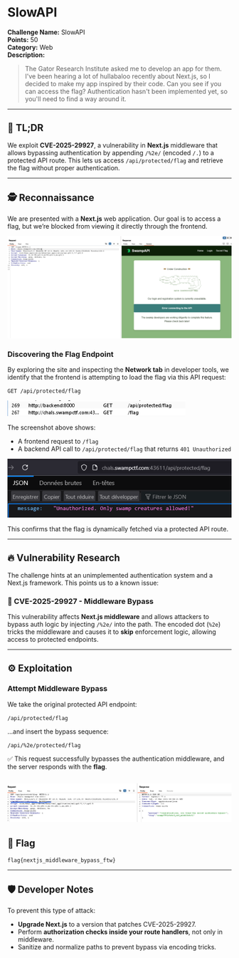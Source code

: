 # SlowAPI

**Challenge Name:** SlowAPI  
**Points:** 50  
**Category:** Web  
**Description:**  
> The Gator Research Institute asked me to develop an app for them. I've been hearing a lot of hullabaloo recently about Next.js, so I decided to make my app inspired by their code. Can you see if you can access the flag? Authentication hasn't been implemented yet, so you'll need to find a way around it.

---

## 🧠 TL;DR

We exploit **CVE-2025-29927**, a vulnerability in **Next.js** middleware that allows bypassing authentication by appending `/%2e/` (encoded `/.`) to a protected API route. This lets us access `/api/protected/flag` and retrieve the flag without proper authentication.

---

## 🕵️ Reconnaissance

We are presented with a **Next.js** web application. Our goal is to access a flag, but we’re blocked from viewing it directly through the frontend.

![blocked](./images/1.png)

### Discovering the Flag Endpoint

By exploring the site and inspecting the **Network tab** in developer tools, we identify that the frontend is attempting to load the flag via this API request:

```
GET /api/protected/flag
```

![API](./images/2.png)

The screenshot above shows:
- A frontend request to `/flag`
- A backend API call to `/api/protected/flag` that returns `401 Unauthorized`

![API](./images/3.png)

This confirms that the flag is dynamically fetched via a protected API route.

---

## 🔥 Vulnerability Research

The challenge hints at an unimplemented authentication system and a Next.js framework. This points us to a known issue:

### 🧨 CVE-2025-29927 - Middleware Bypass

This vulnerability affects **Next.js middleware** and allows attackers to bypass auth logic by injecting `/%2e/` into the path. The encoded dot (`%2e`) tricks the middleware and causes it to **skip** enforcement logic, allowing access to protected endpoints.

---

## ⚙️ Exploitation

### Attempt Middleware Bypass

We take the original protected API endpoint:

```
/api/protected/flag
```

…and insert the bypass sequence:

```
/api/%2e/protected/flag
```

✅ This request successfully bypasses the authentication middleware, and the server responds with the **flag**.

![API](./images/4.png)
---

## 🏁 Flag

```
flag{nextjs_middleware_bypass_ftw}
```

---

## 🛡️ Developer Notes

To prevent this type of attack:
- **Upgrade Next.js** to a version that patches CVE-2025-29927.
- Perform **authorization checks inside your route handlers**, not only in middleware.
- Sanitize and normalize paths to prevent bypass via encoding tricks.